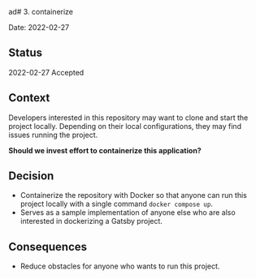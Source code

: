 ad# 3. containerize

Date: 2022-02-27

## Status

2022-02-27 Accepted

## Context

Developers interested in this repository may want to clone and start the project locally. Depending on their local configurations, they may find issues running the project.

**Should we invest effort to containerize this application?**

## Decision

- Containerize the repository with Docker so that anyone can run this project locally with a single command `docker compose up`.
- Serves as a sample implementation of anyone else who are also interested in dockerizing a Gatsby project.

## Consequences

- Reduce obstacles for anyone who wants to run this project.
